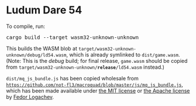<h1>Ludum Dare 54</h1>
<p>To compile, run:</p>
<pre>cargo build --target wasm32-unknown-unknown</pre>
<p>This builds the WASM blob at <code>target/wasm32-unknown-unknown/debug/ld54.wasm</code>, which is already symlinked to <code>dist/game.wasm</code>. (Note: This is the <em>debug</em> build; for final release, <code>game.wasm</code> should be copied from <code>target/wasm32-unknown-unknown/<strong>release</strong>/ld54.wasm</code> instead.)</p>
<p><code>dist/mq_js_bundle.js</code> has been copied wholesale from <code><a href="https://github.com/not-fl3/macroquad/blob/1158aaf5c4f9fc89a91edd212ef6dfc7777e1395/js/mq_js_bundle.js">https://github.com/not-fl3/macroquad/blob/master/js/mq_js_bundle.js</a></code>, which has been made available under <a href="https://github.com/not-fl3/macroquad/blob/master/LICENSE-MIT">the MIT license</a> or <a href="https://github.com/not-fl3/macroquad/blob/master/LICENSE-APACHE">the Apache license</a> by <a href="https://github.com/not-fl3">Fedor Logachev</a>.</p>
